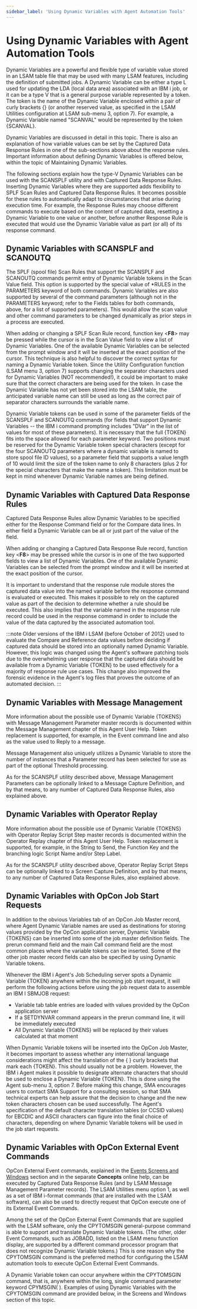 ```yaml
---
sidebar_label: 'Using Dynamic Variables with Agent Automation Tools'
---
```


# Using Dynamic Variables with Agent Automation Tools

Dynamic Variables are a powerful and flexible type of variable value stored in an LSAM table file that may be used with many LSAM features, including the definition of submitted jobs. A Dynamic Variable can be either a type L used for updating the LDA (local data area) associated with an IBM i job, or it can be a type V that is a general purpose variable represented by a token. The token is the name of the Dynamic Variable enclosed within a pair of curly brackets {} (or another
reserved value, as specified in the LSAM Utilities configuration at LSAM sub-menu 3, option 7). For example, a Dynamic Variable named "SCANVAL" would be represented by the token {SCANVAL}.

Dynamic Variables are discussed in detail in this topic. There is also an explanation of how variable values can be set by the Captured Data Response Rules in one of the sub-sections above about the response rules. Important information about defining Dynamic Variables is offered below, within the topic of Maintaining Dynamic Variables.

The following sections explain how the type-V Dynamic Variables can be used with the SCANSPLF utility and with Captured Data Response Rules. Inserting Dynamic Variables where they are supported adds flexibility to SPLF Scan Rules and Captured Data Response Rules. It becomes possible for these rules to automatically adapt to circumstances that arise during execution time. For example, the Response Rules may choose different commands to execute based on the content of captured data,
resetting a Dynamic Variable to one value or another, before another Response Rule is executed that would use the Dynamic Variable value as part (or all) of its response command.

## Dynamic Variables with SCANSPLF and SCANOUTQ

The SPLF (spool file) Scan Rules that support the SCANSPLF and SCANOUTQ commands permit entry of Dynamic Variable tokens in the Scan Value field. This option is supported by the special value of *RULES in the PARAMETERS keyword of both commands. Dynamic Variables are also supported by several of the command parameters (although not in the PARAMETERS keyword; refer to the Fields tables for both commands, above, for a list of supported parameters). This would allow the scan value and other command parameters to be changed dynamically as prior steps in a process are executed.

When adding or changing a SPLF Scan Rule record, function key <**F8**> may be pressed while the cursor is in the Scan Value field to view a list of Dynamic Variables. One of the available Dynamic Variables can be selected from the prompt window and it will be inserted at the exact position of the cursor. This technique is also  helpful to discover the correct syntax for naming a Dynamic Variable token. Since the Utility Configuration function (LSAM menu 3, option 7) supports changing the separator characters used for Dynamic Variables (NOT recommended!), it could be important to make sure that the correct characters are being used for the token. In case the Dynamic Variable has not yet been stored into the LSAM table, the anticipated variable name can still be used as long as the correct pair of separator characters surrounds the variable name.

Dynamic Variable tokens can be used in some of the parameter fields of the SCANSPLF and SCANOUTQ commands (for fields that support Dynamic Variables -- the IBM i command prompting includes "DVar" in the list of values for most of these parameters). It is necessary that the full {TOKEN} fits into the space allowed for each parameter keyword. Two positions must be reserved for the Dynamic Variable token special characters (except for the four SCANOUTQ parameters where a dynamic variable is named to store spool file ID values), so a parameter field that supports a value length of 10 would limit the size of the token name to only 8 characters (plus 2 for the special characters that make the name a token). This limitation must be kept in mind whenever Dynamic Variable names are being defined.

## Dynamic Variables with Captured Data Response Rules

Captured Data Response Rules allow Dynamic Variables to be specified either for the Response Command field or for the Compare data lines. In either field a Dynamic Variable can be all or just part of the value of the field.

When adding or changing a Captured Data Response  Rule record, function key <**F8**> may be pressed while the cursor is in one of the two supported fields to view a list of Dynamic Variables. One of the available Dynamic Variables can be selected from the prompt window and it will be inserted at the exact position of the cursor.

It is important to understand that the response rule module stores the captured data value into the named variable before the response command is evaluated or executed. This makes it possible to rely on the captured value as part of the decision to determine whether a rule should be executed. This also implies that the variable named in the response rule record could be used in the response command in order to include the value of the data captured by the associated automation tool.

:::note
Older versions of the IBM i LSAM (before October of 2012) used to evaluate the Compare and Reference data values before deciding if captured data should be stored into an optionally named Dynamic Variable. However, this logic was changed using the Agent's software patching tools due to the overwhelming user response that the captured data should be available from a Dynamic Variable {TOKEN} to be used effectively for a majority of response rule use cases. This change also improved the forensic evidence in the Agent's log files that proves the outcome of an automated decision.
:::

## Dynamic Variables with Message Management

More information about the possible use of Dynamic Variable {TOKENS} with Message Management Parameter master records is documented within the Message Management chapter of this Agent User Help. Token replacement is supported, for example, in the Event command line and also as the value used to Reply to a message.

Message Management also uniquely utilizes a Dynamic Variable to store the number of instances that a Parameter record has been selected for use as part of the optional Threshold processing. 

As for the SCANSPLF utility described above, Message Management Parameters can be optionally linked to a Message Capture Definition, and by that means, to any number of Captured Data Response Rules, also explained above.

## Dynamic Variables with Operator Replay

More information about the possible use of Dynamic Variable {TOKENS} with Operator Replay Script Step master records is documented within the Operator Replay chapter of this Agent User Help. Token replacement is supported, for example, in the String to Send, the Function Key and the branching logic Script Name and/or Step Label.

As for the SCANSPLF utility described above, Operator Replay Script Steps can be optionally linked to a Screen Capture Definition, and by that means, to any number of Captured Data Response Rules, also explained above.

## Dynamic Variables with OpCon Job Start Requests

In addition to the obvious Variables tab of an OpCon Job Master record, where Agent Dynamic Variable names are used as destinations for storing values provided by the OpCon application server, Dynamic Variable {TOKENS} can be inserted into some of the job master definition fields. The prerun command field and the main Call command field are the most common places where the variable tokens can be inserted. Some of the other job master record fields can also be specified by using Dynamic
Variable tokens.

Whenever the IBM i Agent's Job Scheduling server spots a Dynamic Variable {TOKEN} anywhere within the incoming job start request, it will perform the following actions before using the job request data to assemble an IBM I SBMJOB request:

- Variable tab table entries are loaded with values provided by the OpCon application server
- If a SETDYNVAR command appears in the prerun command line, it will be immediately executed
- All Dynamic Variable {TOKENS} will be replaced by their values calculated at that moment

When Dynamic Variable tokens will be inserted into the OpCon Job Master, it becomes important to assess whether any international language considerations might affect the translation of the { } curly brackets that mark each {TOKEN}. This should usually not be a problem. However, the IBM i Agent makes it possible to designate alternate characters that should be used to enclose a Dynamic Variable {TOKEN}. This is done using the Agent sub-menu 3, option 7. Before making this change, SMA
encourages users to contact SMA Support for a consulting session, so that SMA technical experts can help assure that the decision to change and the new token characters chosen can be used successfully. The Agent's specification of the default character translation tables (or CCSID values) for EBCDIC and ASCII characters can figure into the final choice of characters, depending on where Dynamic Variable tokens will be used in the job start requests.

## Dynamic Variables with OpCon External Event Commands

OpCon External Event commands, explained in the [Events Screens and Windows](../events-utilities/events-screens.md) section and in the separate **Concepts** online help, can be executed by Captured Data Response Rules (and by LSAM Message Management Parameter records). The LSAM Utilities menu option 1, as well as a set of IBM
i-format commands (that are installed with the LSAM software), can also be used to directly request that OpCon execute one of its External Event Commands.

Among the set of the OpCon External Event Commands that are supplied with the LSAM software, only the CPYTOMSGIN general-purpose command is able to support and translate Dynamic Variable tokens. (The other, older Event Commands, such as JOBADD, listed on the LSAM menu function display, are supported by a different command processor program that does not recognize Dynamic Variable tokens.) This is one reason why the CPYTOMSGIN command is the preferred method for configuring the LSAM
automation tools to execute OpCon External Event Commands. 

A Dynamic Variable token can occur anywhere within the CPYTOMSGIN command, that is, anywhere within the long, single command parameter keyword CPYMSGIN( ). Examples of using Dynamic Variables with the CPYTOMSGIN command are provided below, in the Screens and Windows section of this topic.